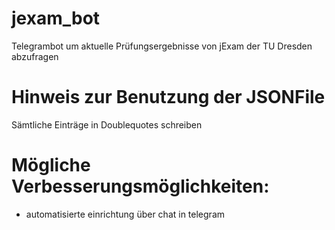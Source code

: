 # jexam_bot
Telegrambot um aktuelle Prüfungsergebnisse von jExam der TU Dresden abzufragen

# Hinweis zur Benutzung der JSONFile
Sämtliche Einträge in Doublequotes schreiben

# Mögliche Verbesserungsmöglichkeiten:
* automatisierte einrichtung über chat in telegram
